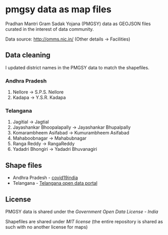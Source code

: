 # pmgsy data as map files
Pradhan Mantri Gram Sadak Yojana (PMGSY) data as GEOJSON files curated in the interest of data community.

Data source: http://omms.nic.in/ (Other details -> Facilities)

## Data cleaning

I updated district names in the PMGSY data to match the shapefiles.

### Andhra Pradesh

1. Nellore -> S.P.S. Nellore
2. Kadapa -> Y.S.R. Kadapa

### Telangana

1. Jagitial -> Jagtial
2. Jayashankar Bhoopalapally -> Jayashankar Bhupalpally
3. Komarambheem Asifabad -> Kumurambheem Asifabad
4. Mahaboobnagar -> Mahabubnagar
5. Ranga Reddy	-> RangaReddy
6. Yadadri Bhongiri -> Yadadri Bhuvanagiri

## Shape files

- Andhra Pradesh - [covid19india](https://github.com/covid19india/covid19india-react/tree/master/public/maps)
- Telangana - [Telangana open data portal](https://data.telangana.gov.in/file/696)

## License

PMGSY data is shared under the *Government Open Data License - India*

Shapefiles are shared under *MIT license* (the entire repository is shared as such with no another license for maps)
